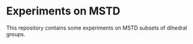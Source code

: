 # Experiments on MSTD
This repository contains some experiments on MSTD subsets of dihedral groups.
